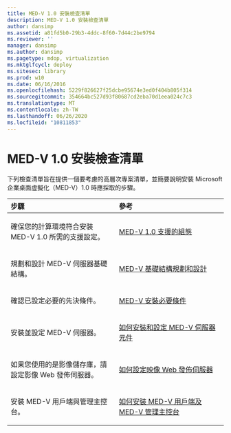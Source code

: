 ```yaml
---
title: MED-V 1.0 安裝檢查清單
description: MED-V 1.0 安裝檢查清單
author: dansimp
ms.assetid: a81fd5b0-29b3-4ddc-8f60-7d44c2be9794
ms.reviewer: ''
manager: dansimp
ms.author: dansimp
ms.pagetype: mdop, virtualization
ms.mktglfcycl: deploy
ms.sitesec: library
ms.prod: w10
ms.date: 06/16/2016
ms.openlocfilehash: 5229f826627f25dcbe95674e3ed0f404b805f314
ms.sourcegitcommit: 354664bc527d93f80687cd2eba70d1eea024c7c3
ms.translationtype: MT
ms.contentlocale: zh-TW
ms.lasthandoff: 06/26/2020
ms.locfileid: "10811853"
---
```

# MED-V 1.0 安裝檢查清單


下列檢查清單旨在提供一個要考慮的高層次專案清單，並簡要說明安裝 Microsoft 企業桌面虛擬化（MED-V）1.0 時應採取的步驟。

<table>
<colgroup>
<col width="50%" />
<col width="50%" />
</colgroup>
<thead>
<tr class="header">
<th align="left">步驟</th>
<th align="left">參考</th>
</tr>
</thead>
<tbody>
<tr class="odd">
<td align="left"><p>確保您的計算環境符合安裝 MED-V 1.0 所需的支援設定。</p></td>
<td align="left"><p><a href="med-v-10-supported-configurationsmedv-10.md" data-raw-source="[MED-V 1.0 Supported Configurations](med-v-10-supported-configurationsmedv-10.md)">MED-V 1.0 支援的組態</a></p></td>
</tr>
<tr class="even">
<td align="left"><p>規劃和設計 MED-V 伺服器基礎結構。</p></td>
<td align="left"><p><a href="med-v-infrastructure-planning-and-design.md" data-raw-source="[MED-V Infrastructure Planning and Design](med-v-infrastructure-planning-and-design.md)">MED-V 基礎結構規劃和設計</a></p></td>
</tr>
<tr class="odd">
<td align="left"><p>確認已設定必要的先決條件。</p></td>
<td align="left"><p><a href="med-v-installation-prerequisites.md" data-raw-source="[MED-V Installation Prerequisites](med-v-installation-prerequisites.md)">MED-V 安裝必要條件</a></p></td>
</tr>
<tr class="even">
<td align="left"><p>安裝並設定 MED-V 伺服器。</p></td>
<td align="left"><p><a href="how-to-install-and-configure-the-med-v-server-component.md" data-raw-source="[How to Install and Configure the MED-V Server Component](how-to-install-and-configure-the-med-v-server-component.md)">如何安裝和設定 MED-V 伺服器元件</a></p></td>
</tr>
<tr class="odd">
<td align="left"><p>如果您使用的是影像儲存庫，請設定影像 Web 發佈伺服器。</p></td>
<td align="left"><p><a href="how-to-configure-the-image-web-distribution-server.md" data-raw-source="[How to Configure the Image Web Distribution Server](how-to-configure-the-image-web-distribution-server.md)">如何設定映像 Web 發佈伺服器</a></p></td>
</tr>
<tr class="even">
<td align="left"><p>安裝 MED-V 用戶端與管理主控台。</p></td>
<td align="left"><p><a href="how-to-install-med-v-client-and-med-v-management-console.md" data-raw-source="[How to Install MED-V Client and MED-V Management Console](how-to-install-med-v-client-and-med-v-management-console.md)">如何安裝 MED-V 用戶端及 MED-V 管理主控台</a></p></td>
</tr>
</tbody>
</table>

 

 

 





